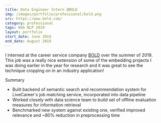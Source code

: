 ```yaml
---
title: Data Engineer Intern @BOLD
img: /images/portfolio/professional/bold.png
src: https://www.bold.com/
category: professional
tags: Web NLP 2019
layout: portfolio
start_date: June 2019
end_date: August 2019
---
```


I interned at the career service company [BOLD](https://www.bold.com/) over the summer
of 2019. This job was a really nice extension of some of the embedding projects I was
doing earlier in the year for research and it was great to see the technique cropping on in an industry application!

Summary
* Built backend of semantic search and recommendation system for LiveCareer's job matching service, incorporated into data pipeline
* Worked closely with data science team to build set of offline evaluation measures for information retrieval
* Benchmarked new system against existing one, verified improved relevance and ~80% reduction in preprocessing time
